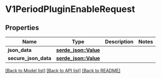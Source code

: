 # V1PeriodPluginEnableRequest

## Properties

Name | Type | Description | Notes
------------ | ------------- | ------------- | -------------
**json_data** | [**serde_json::Value**](.md) |  | 
**secure_json_data** | [**serde_json::Value**](.md) |  | 

[[Back to Model list]](../README.md#documentation-for-models) [[Back to API list]](../README.md#documentation-for-api-endpoints) [[Back to README]](../README.md)


